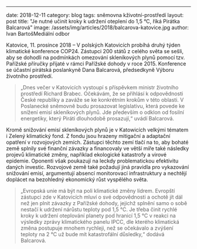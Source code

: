 ---
date:         2018-12-11
category:     blog
tags:         sněmovna kživotní-prostředí
layout:       post
title:        "Je nutné učinit kroky k udržení oteplení do 1,5 °C, říká Pirátka Balcarová"
image:        /assets/img/articles/2018/balcarova-katovice.jpg
author:       Ivan BartošMediální odbor

Katovice, 11. prosince 2018 – V polských Katovicích probíhá druhý týden klimatické konference COP24. Zástupci 200 států z celého světa se sešli, aby se dohodli na podmínkách omezování skleníkových plynů pomocí tzv. Pařížské příručky přijaté v rámci Pařížské dohody v roce 2015. Konference se účastní pirátská poslankyně Dana Balcarová, předsedkyně Výboru životního prostředí.

> „Dnes večer v Katovicích vystoupí s příspěvkem ministr životního prostředí Richard Brabec. Očekávám, že se přihlásí k odpovědnosti České republiky a zaváže se ke konkrétním krokům v této oblasti. V Poslanecké sněmovně budu prosazovat legislativu, která povede ke snížení emisí skleníkových plynů. Jde především o odklon od fosilní energetiky, který Piráti dlouhodobě prosazují,“ uvádí Balcarová.

Kromě snižování emisí skleníkových plynů je v Katowicích velkými tématem i Zelený klimatický fond. Z fondu jsou hrazeny mitigační a adaptační opatření v rozvojových zemích. Zástupci těchto zemí tlačí na to, aby bohaté země splnily své finanční závazky a financovaly ve větší míře také následky projevů klimatické změny, například ekologické katastrofy a virové epidemie. Oponenti však poukazují na leckdy problematickou efektivitu daných investic. Rozvojové země také požadují jiná pravidla pro vykazování snižování emisí, argumentují absencí monitorovací infrastruktury a nechtějí doplácet na bezohledný ekonomický růst vyspělého světa.

> „Evropská unie má být na poli klimatické změny lídrem. Evropští zástupci zde v Katovicích mluví o své odpovědnosti a ochotě jít dál než jen plnit závazky z Pařížské dohody, jejichž splnění samo o sobě nestačí k udržení nárůstu teploty pod 1,5 °C. Je třeba činit rychlé kroky k udržení oteplování planety pod hranicí 1,5 °C v reakci na výsledky zprávy klimatického panelu IPCC, dle kterého klimatická změna postupuje mnohem rychleji, než se očekávalo a zvýšení teploty na 2 °C už bude mít katastrofální důsledky,“ dodává Balcarová.
